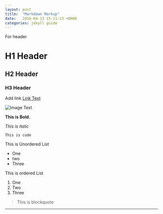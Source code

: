 ```yaml
---
layout: post
title:  "Markdown Markup"
date:   2016-04-13 15:11:13 +0000
categories: jekyll guide
---
```

For header

# H1 Header

## H2 Header

### H3 Header

Add link [Link Text](google.com)

![Image Text](https://www.google.com/images/branding/googlelogo/1x/googlelogo_color_272x92dp.png)

**This is Bold.**

_This is italic_

`This is code`

This is Unordered List
* One
* two
* Three

This is ordered List
1. One
2. Two 
3. Three

> This is blockquote

***

